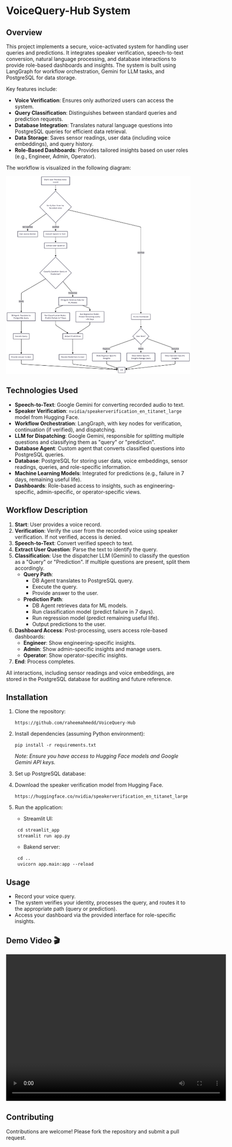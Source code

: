 # VoiceQuery-Hub System 
## Overview
This project implements a secure, voice-activated system for handling user queries and predictions. It integrates speaker verification, speech-to-text conversion, natural language processing, and database interactions to provide role-based dashboards and insights. The system is built using LangGraph for workflow orchestration, Gemini for LLM tasks, and PostgreSQL for data storage.

Key features include:
- **Voice Verification**: Ensures only authorized users can access the system.
- **Query Classification**: Distinguishes between standard queries and prediction requests.
- **Database Integration**: Translates natural language questions into PostgreSQL queries for efficient data retrieval.
- **Data Storage**: Saves sensor readings, user data (including voice embeddings), and query history.
- **Role-Based Dashboards**: Provides tailored insights based on user roles (e.g., Engineer, Admin, Operator).

The workflow is visualized in the following diagram:

![Workflow Diagram](workflow-diagram.png)  

## Technologies Used
- **Speech-to-Text**: Google Gemini for converting recorded audio to text.
- **Speaker Verification**: `nvidia/speakerverification_en_titanet_large` model from Hugging Face.
- **Workflow Orchestration**: LangGraph, with key nodes for verification, continuation (if verified), and dispatching.
- **LLM for Dispatching**: Google Gemini, responsible for splitting multiple questions and classifying them as "query" or "prediction".
- **Database Agent**: Custom agent that converts classified questions into PostgreSQL queries.
- **Database**: PostgreSQL for storing user data, voice embeddings, sensor readings, queries, and role-specific information.
- **Machine Learning Models**: Integrated for predictions (e.g., failure in 7 days, remaining useful life).
- **Dashboards**: Role-based access to insights, such as engineering-specific, admin-specific, or operator-specific views.

## Workflow Description
1. **Start**: User provides a voice record.
2. **Verification**: Verify the user from the recorded voice using speaker verification. If not verified, access is denied.
3. **Speech-to-Text**: Convert verified speech to text.
4. **Extract User Question**: Parse the text to identify the query.
5. **Classification**: Use the dispatcher LLM (Gemini) to classify the question as a "Query" or "Prediction". If multiple questions are present, split them accordingly.
   - **Query Path**:
     - DB Agent translates to PostgreSQL query.
     - Execute the query.
     - Provide answer to the user.
   - **Prediction Path**:
     - DB Agent retrieves data for ML models.
     - Run classification model (predict failure in 7 days).
     - Run regression model (predict remaining useful life).
     - Output predictions to the user.
6. **Dashboard Access**: Post-processing, users access role-based dashboards:
   - **Engineer**: Show engineering-specific insights.
   - **Admin**: Show admin-specific insights and manage users.
   - **Operator**: Show operator-specific insights.
7. **End**: Process completes.

All interactions, including sensor readings and voice embeddings, are stored in the PostgreSQL database for auditing and future reference.

## Installation
1. Clone the repository:
   ```
   https://github.com/raheemahmedd/VoiceQuery-Hub
   ```
2. Install dependencies (assuming Python environment):
   ```
   pip install -r requirements.txt
   ```
   *Note: Ensure you have access to Hugging Face models and Google Gemini API keys.*
3. Set up PostgreSQL database:
   
4. Download the speaker verification model from Hugging Face.
   ```
   https://huggingface.co/nvidia/speakerverification_en_titanet_large
   ```
5. Run the application:
   - Streamlit UI:
   ```
    cd streamlit_app
    streamlit run app.py
   ```
   - Bakend server:
   ```
    cd ..
    uvicorn app.main:app --reload

## Usage
- Record your voice query.
- The system verifies your identity, processes the query, and routes it to the appropriate path (query or prediction).
- Access your dashboard via the provided interface for role-specific insights.

## Demo Video 🎬

<video src="[https://raw.githubusercontent.com/raheemahmedd/VoiceQuery-Hub/main/demo.mp4](https://github.com/raheemahmedd/VoiceQuery-Hub/blob/main/demo.mp4)" 
       width="600" 
       height="400" 
       controls>
  Your browser doesn't support video.
</video>
## Contributing
Contributions are welcome! Please fork the repository and submit a pull request.

